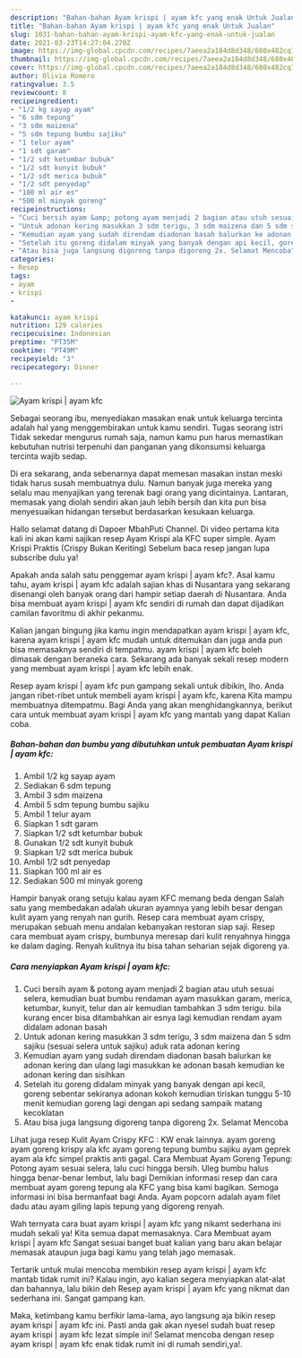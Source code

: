 ```yaml
---
description: "Bahan-bahan Ayam krispi | ayam kfc yang enak Untuk Jualan"
title: "Bahan-bahan Ayam krispi | ayam kfc yang enak Untuk Jualan"
slug: 1031-bahan-bahan-ayam-krispi-ayam-kfc-yang-enak-untuk-jualan
date: 2021-03-23T14:27:04.270Z
image: https://img-global.cpcdn.com/recipes/7aeea2a184d8d348/680x482cq70/ayam-krispi-ayam-kfc-foto-resep-utama.jpg
thumbnail: https://img-global.cpcdn.com/recipes/7aeea2a184d8d348/680x482cq70/ayam-krispi-ayam-kfc-foto-resep-utama.jpg
cover: https://img-global.cpcdn.com/recipes/7aeea2a184d8d348/680x482cq70/ayam-krispi-ayam-kfc-foto-resep-utama.jpg
author: Olivia Romero
ratingvalue: 3.5
reviewcount: 8
recipeingredient:
- "1/2 kg sayap ayam"
- "6 sdm tepung"
- "3 sdm maizena"
- "5 sdm tepung bumbu sajiku"
- "1 telur ayam"
- "1 sdt garam"
- "1/2 sdt ketumbar bubuk"
- "1/2 sdt kunyit bubuk"
- "1/2 sdt merica bubuk"
- "1/2 sdt penyedap"
- "100 ml air es"
- "500 ml minyak goreng"
recipeinstructions:
- "Cuci bersih ayam &amp; potong ayam menjadi 2 bagian atau utuh sesuai selera, kemudian buat bumbu rendaman ayam masukkan garam, merica, ketumbar, kunyit, telur dan air kemudian tambahkan 3 sdm terigu. bila kurang encer bisa ditambahkan air esnya lagi kemudian rendam ayam didalam adonan basah"
- "Untuk adonan kering masukkan 3 sdm terigu, 3 sdm maizena dan 5 sdm sajiku (sesuai selera untuk sajiku) aduk rata adonan kering"
- "Kemudian ayam yang sudah direndam diadonan basah balurkan ke adonan kering dan ulang lagi masukkan ke adonan basah kemudian ke adonan kering dan sisihkan"
- "Setelah itu goreng didalam minyak yang banyak dengan api kecil, goreng sebentar sekiranya adonan kokoh kemudian tiriskan tunggu 5-10 menit kemudian goreng lagi dengan api sedang sampaik matang kecoklatan"
- "Atau bisa juga langsung digoreng tanpa digoreng 2x. Selamat Mencoba"
categories:
- Resep
tags:
- ayam
- krispi
- 

katakunci: ayam krispi  
nutrition: 129 calories
recipecuisine: Indonesian
preptime: "PT35M"
cooktime: "PT49M"
recipeyield: "3"
recipecategory: Dinner

---
```



![Ayam krispi | ayam kfc](https://img-global.cpcdn.com/recipes/7aeea2a184d8d348/680x482cq70/ayam-krispi-ayam-kfc-foto-resep-utama.jpg)

Sebagai seorang ibu, menyediakan masakan enak untuk keluarga tercinta adalah hal yang menggembirakan untuk kamu sendiri. Tugas seorang istri Tidak sekedar mengurus rumah saja, namun kamu pun harus memastikan kebutuhan nutrisi terpenuhi dan panganan yang dikonsumsi keluarga tercinta wajib sedap.

Di era  sekarang, anda sebenarnya dapat memesan masakan instan meski tidak harus susah membuatnya dulu. Namun banyak juga mereka yang selalu mau menyajikan yang terenak bagi orang yang dicintainya. Lantaran, memasak yang diolah sendiri akan jauh lebih bersih dan kita pun bisa menyesuaikan hidangan tersebut berdasarkan kesukaan keluarga. 

Hallo selamat datang di Dapoer MbahPuti Channel. Di video pertama kita kali ini akan kami sajikan resep Ayam Krispi ala KFC super simple. Ayam Krispi Praktis (Crispy Bukan Keriting) Sebelum baca resep jangan lupa subscribe dulu ya!

Apakah anda salah satu penggemar ayam krispi | ayam kfc?. Asal kamu tahu, ayam krispi | ayam kfc adalah sajian khas di Nusantara yang sekarang disenangi oleh banyak orang dari hampir setiap daerah di Nusantara. Anda bisa membuat ayam krispi | ayam kfc sendiri di rumah dan dapat dijadikan camilan favoritmu di akhir pekanmu.

Kalian jangan bingung jika kamu ingin mendapatkan ayam krispi | ayam kfc, karena ayam krispi | ayam kfc mudah untuk ditemukan dan juga anda pun bisa memasaknya sendiri di tempatmu. ayam krispi | ayam kfc boleh dimasak dengan beraneka cara. Sekarang ada banyak sekali resep modern yang membuat ayam krispi | ayam kfc lebih enak.

Resep ayam krispi | ayam kfc pun gampang sekali untuk dibikin, lho. Anda jangan ribet-ribet untuk membeli ayam krispi | ayam kfc, karena Kita mampu membuatnya ditempatmu. Bagi Anda yang akan menghidangkannya, berikut cara untuk membuat ayam krispi | ayam kfc yang mantab yang dapat Kalian coba.

<!--inarticleads1-->

##### Bahan-bahan dan bumbu yang dibutuhkan untuk pembuatan Ayam krispi | ayam kfc:

1. Ambil 1/2 kg sayap ayam
1. Sediakan 6 sdm tepung
1. Ambil 3 sdm maizena
1. Ambil 5 sdm tepung bumbu sajiku
1. Ambil 1 telur ayam
1. Siapkan 1 sdt garam
1. Siapkan 1/2 sdt ketumbar bubuk
1. Gunakan 1/2 sdt kunyit bubuk
1. Siapkan 1/2 sdt merica bubuk
1. Ambil 1/2 sdt penyedap
1. Siapkan 100 ml air es
1. Sediakan 500 ml minyak goreng


Hampir banyak orang setuju kalau ayam KFC memang beda dengan Salah satu yang membedakan adalah ukuran ayamnya yang lebih besar dengan kulit ayam yang renyah nan gurih. Resep cara membuat ayam crispy, merupakan sebuah menu andalan kebanyakan restoran siap saji. Resep cara membuat ayam crispy, bumbunya meresap dari kulit renyahnya hingga ke dalam daging. Renyah kulitnya itu bisa tahan seharian sejak digoreng ya. 

<!--inarticleads2-->

##### Cara menyiapkan Ayam krispi | ayam kfc:

1. Cuci bersih ayam &amp; potong ayam menjadi 2 bagian atau utuh sesuai selera, kemudian buat bumbu rendaman ayam masukkan garam, merica, ketumbar, kunyit, telur dan air kemudian tambahkan 3 sdm terigu. bila kurang encer bisa ditambahkan air esnya lagi kemudian rendam ayam didalam adonan basah
1. Untuk adonan kering masukkan 3 sdm terigu, 3 sdm maizena dan 5 sdm sajiku (sesuai selera untuk sajiku) aduk rata adonan kering
1. Kemudian ayam yang sudah direndam diadonan basah balurkan ke adonan kering dan ulang lagi masukkan ke adonan basah kemudian ke adonan kering dan sisihkan
1. Setelah itu goreng didalam minyak yang banyak dengan api kecil, goreng sebentar sekiranya adonan kokoh kemudian tiriskan tunggu 5-10 menit kemudian goreng lagi dengan api sedang sampaik matang kecoklatan
1. Atau bisa juga langsung digoreng tanpa digoreng 2x. Selamat Mencoba


Lihat juga resep Kulit Ayam Crispy KFC : KW enak lainnya. ayam goreng ayam goreng krispy ala kfc ayam goreng tepung bumbu sajiku ayam geprek ayam ala kfc simpel praktis anti gagal. Cara Membuat Ayam Goreng Tepung: Potong ayam sesuai selera, lalu cuci hingga bersih. Uleg bumbu halus hingga benar-benar lembut, lalu bagi Demikian informasi resep dan cara membuat ayam goreng tepung ala KFC yang bisa kami bagikan. Semoga informasi ini bisa bermanfaat bagi Anda. Ayam popcorn adalah ayam filet dadu atau ayam giling lapis tepung yang digoreng renyah. 

Wah ternyata cara buat ayam krispi | ayam kfc yang nikamt sederhana ini mudah sekali ya! Kita semua dapat memasaknya. Cara Membuat ayam krispi | ayam kfc Sangat sesuai banget buat kalian yang baru akan belajar memasak ataupun juga bagi kamu yang telah jago memasak.

Tertarik untuk mulai mencoba membikin resep ayam krispi | ayam kfc mantab tidak rumit ini? Kalau ingin, ayo kalian segera menyiapkan alat-alat dan bahannya, lalu bikin deh Resep ayam krispi | ayam kfc yang nikmat dan sederhana ini. Sangat gampang kan. 

Maka, ketimbang kamu berfikir lama-lama, ayo langsung aja bikin resep ayam krispi | ayam kfc ini. Pasti anda gak akan nyesel sudah buat resep ayam krispi | ayam kfc lezat simple ini! Selamat mencoba dengan resep ayam krispi | ayam kfc enak tidak rumit ini di rumah sendiri,ya!.

